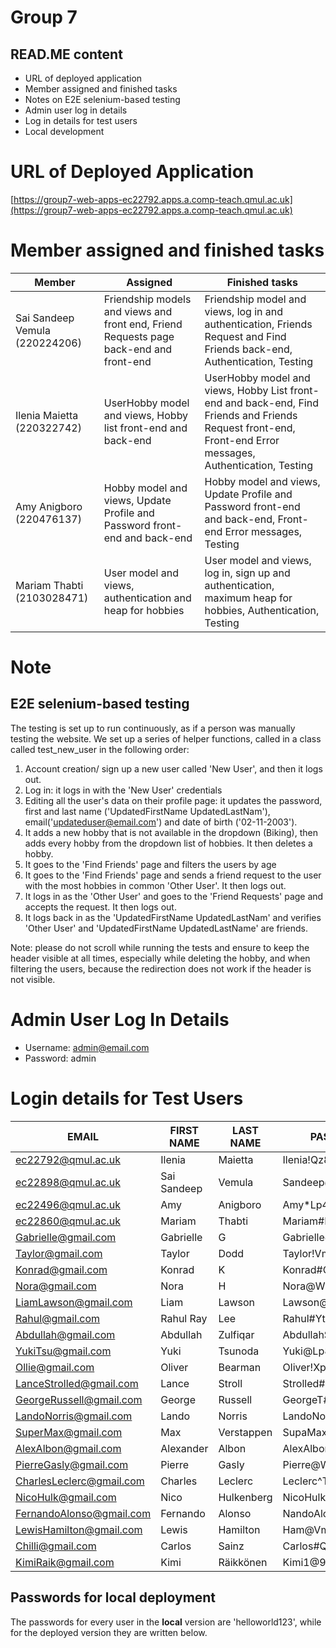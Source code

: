 # Group 7

## READ.ME content

- URL of deployed application
- Member assigned and finished tasks
- Notes on E2E selenium-based testing
- Admin user log in details
- Log in details for test users
- Local development

# URL of Deployed Application

[https://group7-web-apps-ec22792.apps.a.comp-teach.qmul.ac.uk](https://group7-web-apps-ec22792.apps.a.comp-teach.qmul.ac.uk)

# Member assigned and finished tasks

| Member                         | Assigned                                                                               | Finished tasks                                                                                                                                              |
| ------------------------------ | -------------------------------------------------------------------------------------- | ----------------------------------------------------------------------------------------------------------------------------------------------------------- |
| Sai Sandeep Vemula (220224206) | Friendship models and views and front end, Friend Requests page back-end and front-end | Friendship model and views, log in and authentication, Friends Request and Find Friends back-end, Authentication, Testing                                   |
| Ilenia Maietta (220322742)     | UserHobby model and views, Hobby list front-end and back-end                           | UserHobby model and views, Hobby List front-end and back-end, Find Friends and Friends Request front-end, Front-end Error messages, Authentication, Testing |
| Amy Anigboro (220476137)       | Hobby model and views, Update Profile and Password front-end and back-end              | Hobby model and views, Update Profile and Password front-end and back-end, Front-end Error messages, Testing                                                |
| Mariam Thabti (2103028471)     | User model and views, authentication and heap for hobbies                              | User model and views, log in, sign up and authentication, maximum heap for hobbies, Authentication, Testing                                                 |

# Note

## E2E selenium-based testing

The testing is set up to run continuously, as if a person was manually testing the website. We set up a series of helper functions, called in a class called test_new_user in the following order:

1. Account creation/ sign up a new user called 'New User', and then it logs out.
2. Log in: it logs in with the 'New User' credentials
3. Editing all the user's data on their profile page: it updates the password, first and last name ('UpdatedFirstName UpdatedLastNam'), email('updateduser@email.com') and date of birth ('02-11-2003').
4. It adds a new hobby that is not available in the dropdown (Biking), then adds every hobby from the dropdown list of hobbies. It then deletes a hobby.
5. It goes to the 'Find Friends' page and filters the users by age
6. It goes to the 'Find Friends' page and sends a friend request to the user with the most hobbies in common 'Other User'. It then logs out.
7. It logs in as the 'Other User' and goes to the 'Friend Requests' page and accepts the request. It then logs out.
8. It logs back in as the 'UpdatedFirstName UpdatedLastNam' and verifies 'Other User' and 'UpdatedFirstName UpdatedLastName' are friends.

Note: please do not scroll while running the tests and ensure to keep the header visible at all times, especially while deleting the hobby, and when filtering the users, because the redirection does not work if the header is not visible.

# Admin User Log In Details

- Username: admin@email.com
- Password: admin

# Login details for Test Users

| EMAIL                    | FIRST NAME  | LAST NAME  | PASSWORD            |
| ------------------------ | ----------- | ---------- | ------------------- |
| ec22792@qmul.ac.uk       | Ilenia      | Maietta    | Ilenia!Qz82$#1      |
| ec22898@qmul.ac.uk       | Sai Sandeep | Vemula     | Sandeep@Wm71\*&2    |
| ec22496@qmul.ac.uk       | Amy         | Anigboro   | Amy\*Lp48^@4        |
| ec22860@qmul.ac.uk       | Mariam      | Thabti     | Mariam#Rt93^%3      |
| Gabrielle@gmail.com      | Gabrielle   | G          | Gabrielle@Xn64$#6   |
| Taylor@gmail.com         | Taylor      | Dodd       | Taylor!Vm82@^7      |
| Konrad@gmail.com         | Konrad      | K          | Konrad#Qs56&!5      |
| Nora@gmail.com           | Nora        | H          | Nora@Wp39!@0        |
| LiamLawson@gmail.com     | Liam        | Lawson     | Lawson@Np83!$4      |
| Rahul@gmail.com          | Rahul Ray   | Lee        | Rahul#Yt93\*&8      |
| Abdullah@gmail.com       | Abdullah    | Zulfiqar   | Abdullah$Jk74#^9    |
| YukiTsu@gmail.com        | Yuki        | Tsunoda    | Yuki@Lp84&\*@1      |
| Ollie@gmail.com          | Oliver      | Bearman    | Oliver!Xp38^$0      |
| LanceStrolled@gmail.com  | Lance       | Stroll     | Strolled#Jm73!@2    |
| GeorgeRussell@gmail.com  | George      | Russell    | GeorgeT#Xm74&@5     |
| LandoNorris@gmail.com    | Lando       | Norris     | LandoNowins#Zt64&!5 |
| SuperMax@gmail.com       | Max         | Verstappen | SupaMax$Qw92^&3     |
| AlexAlbon@gmail.com      | Alexander   | Albon      | AlexAlbon!Ym74^&7   |
| PierreGasly@gmail.com    | Pierre      | Gasly      | Pierre@Wk82\*@8     |
| CharlesLeclerc@gmail.com | Charles     | Leclerc    | Leclerc^Tn82$#1     |
| NicoHulk@gmail.com       | Nico        | Hulkenberg | NicoHulk@Jp93$#6    |
| FernandoAlonso@gmail.com | Fernando    | Alonso     | NandoAlonso!Xp56^@4 |
| LewisHamilton@gmail.com  | Lewis       | Hamilton   | Ham@Vm73\*&2        |
| Chilli@gmail.com         | Carlos      | Sainz      | Carlos#Qs91&!9      |
| KimiRaik@gmail.com       | Kimi        | Räikkönen  | Kimi1@9Asw"2        |

## Passwords for local deployment

The passwords for every user in the **local** version are 'helloworld123', while for the deployed version they are written below.
